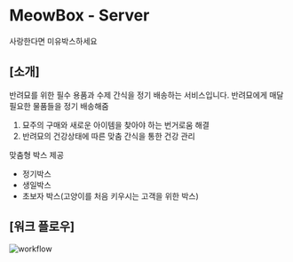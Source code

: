 # MeowBox - Server 

사랑한다면 미유박스하세요

## [소개] ##

반려묘를 위한 필수 용품과 수제 간식을 정기 배송하는 서비스입니다.
반려묘에게 매달 필요한 물품들을 정기 배송해줌
1) 묘주의 구매와 새로운 아이템을 찾아야 하는 번거로움 해결
2) 반려묘의 건강상태에 따른 맞춤 간식을 통한 건강 관리 

맞춤형 박스 제공
- 정기박스
- 생일박스
- 초보자 박스(고양이를 처음 키우시는 고객을 위한 박스)



## [워크 플로우] ##

![workflow](https://github.com/ruddls00114/MeowBox-Server/blob/master/public_data/images/meowbox_workflow.jpg)

